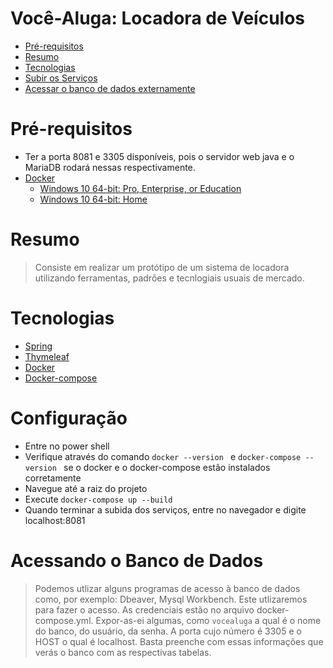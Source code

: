 # Você-Aluga: Locadora de Veículos
* [Pré-requisitos](#pré-requisitos)
* [Resumo](#resumo)
* [Tecnologias](#tecnologias)
* [Subir os Serviços](#configuração)
* [Acessar o banco de dados externamente](#acessando-o-banco-de-dados)

# Pré-requisitos
* Ter a porta 8081 e 3305 disponíveis, pois o servidor web java e o MariaDB rodará nessas respectivamente.
* [Docker](https://docker.com)
  * [Windows 10 64-bit: Pro, Enterprise, or Education ](https://hub.docker.com/editions/community/docker-ce-desktop-windows/)
  * [Windows 10 64-bit: Home](https://docs.docker.com/docker-for-windows/install-windows-home/)

# Resumo
> Consiste em realizar um protótipo de um sistema de locadora utilizando ferramentas, padrões e tecnlogiais usuais de mercado. 
# Tecnologias
* [Spring](https://spring.io/)
* [Thymeleaf](https://www.thymeleaf.org/)
* [Docker](https://docker.com)
* [Docker-compose](https://docs.docker.com/compose/)

# Configuração
* Entre no power shell
* Verifique através do comando ```docker --version ``` e ```docker-compose --version ``` se o docker e o docker-compose estão instalados corretamente 
* Navegue até a raiz do projeto
* Execute ```docker-compose up --build ```
* Quando terminar a subida dos serviços, entre no navegador e digite localhost:8081

# Acessando o Banco de Dados
> Podemos utlizar alguns programas de acesso à banco de dados como, por exemplo: Dbeaver, Mysql Workbench. Este utlizaremos para fazer o acesso. As credenciais estão no arquivo docker-compose.yml. Expor-as-ei algumas, como ```vocealuga``` a qual é o nome do banco, do usuário, da senha. A porta cujo número é 3305 e o HOST o qual é localhost. Basta preenche com essas informações que verás o banco com as respectivas tabelas.
